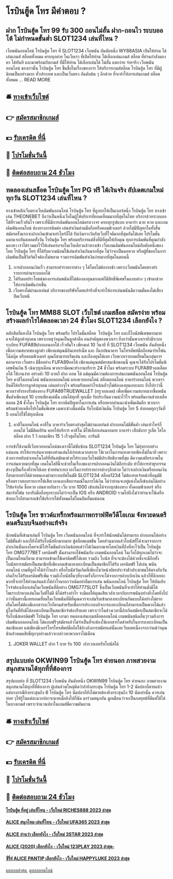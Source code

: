 # โรบินฮู้ด โทร มีคำตอบ ?
## ฝาก โรบินฮู้ด โทร 99 รับ 300 ถอนไม่อั้น ฝาก-ถอนไว ระบบออโต้ ไม่กำหนดขั้นต่ำ SLOT1234 เล่นที่ไหน ?
เว็บพนันออนไลน์ โรบินฮู้ด โทร ที่ SLOT1234 เว็บพนัน อันดับหนึ่ง WY88ASIA เปิดให้ท่าน ได้เล่นเกมส์ สล็อตทั้งหมด ครบทุกค่าย ในเว็บเรา ที่เปิดให้ท่าน ได้เลือกเล่นเกมส์ สล็อต ที่ท่านกำลังมองหา ได้ทันที และมาพร้อมกับเกมส์ ที่มีให้ท่าน ได้เลือกเล่นได้ ไม่อั้น แตกง่าย จ่ายจริง เว็บพนันออนไลน์ ของเรานั้น โรบินฮู้ด โทร ขึ้นชื่อในเรื่องของการ ให้บริการเกมส์สล็อต โรบินฮู้ด โทร ที่มีผู้นิยมเป็นอย่างมาก ทั่วประเทศ และเป็นเว็บตรง อันดับต้น ๆ อีกด้วย ที่จะทำให้การเล่นเกมส์ สล็อตทั้งหมด … READ MORE

## 🛎 [ทางเข้าเว็บไซต์](https://bit.ly/3SdLNi2)
## 👉 [สมัครสมาชิกเกมส์](https://bit.ly/3SdLNi2)
## 💵 [รับเครดิต ที่นี่](https://bit.ly/3dyRKHj)
## 👑 [โปรโมชั่นวันนี้](https://bit.ly/3dyRKHj)
## 📱 [ติดต่อสอบถาม 24 ชัวโมง](https://bit.ly/3dyRKHj)

## ทดลองเล่นสล็อต โรบินฮู้ด โทร PG ฟรี ได้เงินจริง อัปเดตเกมใหม่ทุกวัน SLOT1234 เล่นที่ไหน ?
ทางเข้าหลักเว็บตรงเว็บเดิมพันออนไลน์ โรบินฮู้ด โทร ที่ถูกยกให้เป็นเบอร์หนึ่ง โรบินฮู้ด โทร ทางเข้าเล่น THEONEBET ถือว่าเป็นหนึ่งเว็บในผู้ให้บริการที่ยอดเยี่ยมมากที่สุดในไทย บริการด้วยระบบออโต้ที่รวดเร็วทันใจ เพราะที่นี่มีการเดิมพันออนไลน์ครบวงจร ครบทุกรูปแบบ บาคาร่า มวย หวย และเกมเดิมพันออนไลน์
ช่องทางการติดต่อ
เล่นทำเงินผ่านมือถือหรือคอมพิวเตอร์ ด้วยไม่มีปัญหาใดทั้งสิ้น สมัครครั้งแรกจะฝากเงินเข้ามาเท่าไหร่ก็ได้ รับเงินรางวัลกับเว็บที่ใจดีมากที่สุดกันได้เลย โปรโมชั่น แตกแจกกันตลอดทั้งวัน โรบินฮู้ด โทร พร้อมบริการแต่สิ่งที่ดีที่สุดให้กับคุณ
ทุกการเดิมพันที่คุณกำลังมองหา เราได้รวมมาไว้ให้เล่นครบจบในเว็บเดียวแล้วทางเข้า เว็บเกมเดิมพันออนไลน์อับดับหนึ่งของไทย โรบินฮู้ด โทร ที่ได้รับความนิยมใช้เล่นทำเงินกันมากที่สุด ไม่ว่าจะเป็นคอหวย หรือผู้ที่ชอบในการเดิมพันเป็นชีวิตจิตใจต้องไม่พลาด รวมการเดิมพันทำเงินง่ายมากที่สุดในตอนนี้
1. การฝากถอนเงินเร็ว สามารถทำรายการต่าง ๆ ได้โดยไม่ต้องรอช้า เพราะเว็บพนันโดยตรงทำรายการผ่านระบบออโต้
2. ได้รับผลประโยชน์ของการเล่นพนันที่ไม่ต้องลงทุนมากแต่ก็มีสิทธิ์พิเศษในแบบต่าง ๆ เข้ามาช่วยให้การเดิมพันง่ายขึ้น
3. เว็บตรงไม่ผ่านเอเย่นต์ บริการของบริษัทโดยแท้จริงที่จะทำให้การเล่นพนันมีความมั่นคงไม่เสี่ยงปิดเว็บหนี

## โรบินฮู้ด โทร MM88 SLOT เว็บไซต์ เกมสล็อต สมัครง่าย พร้อมสร้างผลกำไรได้ตลอดเวลา 24 ชั่วโมง SLOT1234 เลือกยังไง ?
หลักสิบก็แทงได้ โรบินฮู้ด โทร พร้อมรับ โปรโมชั่นสล็อต  โรบินฮู้ด โทร และก็โบนัสพิเศษมากมาย แจกให้ลูกค้าทุกคน เพราะเหตุว่าคุณเป็นลูกค้าคือ คนสำคัญของพวกเรา ยิ่งกว่านั้นพวกเรายังมีระบบระเบียบ FUFA89ฝากถอนออโต้ เร็วทันใจ เพียงแค่ 10 วินาที ที่ SLOT1234 เว็บพนัน อันดับหนึ่ง เพื่อความสบายของลูกค้า เพียงแต่คุณมีอินเทอร์เน็ต และ ก็แอปธนาคาร ในโทรศัพท์มือถือสมาร์ทโฟน โน๊ตบุ๊ค หรือคอมพิวเตอร์ คุณก็สามารถเริ่มเล่น และก็ลงทุนได้เลย
เว็บพวกเรายอดเยี่ยมในกลุ่มการตลาดจาก เว็บตรง มีชื่ออย่าง FUFA89ออโต้ เพียงแค่คุณสมัครสมาชิกตอนนี้ คุณจะได้รับโปรโมชั่นพิเศษคืนเงิน 5 เน้นๆทุกเดือน พวกเรามีคณะทำงานบริการ 24 ชั่วโมง พร้อมระบบ FUFA89วอลเล็ตออโต้ ใช้งานง่าย อย่างต่ำ 10 บาทก็ ฝาก ถอน ได้ แม้คุณมีความต้องการเล่นเกมพนันออนไลน์ โรบินฮู้ด โทร คาสิโนออนไลน์ พนันบอลออนไลน์ แทงหวยออนไลน์ สล็อตออนไลน์ บาคาร่าออนไลน์ พวกเรายินดีให้บริการลูกค้าทุกคน เล่นอย่างจุใจ พร้อมรับผลกำไรเน้นย้ำๆไม่ต้องลงทุนเยอะแยะ
ยิ่งไปกว่านี้พวกเรายังรองรับช่องทาง FUFA89TRUEWALLET (ทรูวอลเลต) เพื่อเพิ่มความสบายมากขึ้นพนันขั้นต่ำเพียงแต่ 10 บาทเพียงแค่นั้น เล่นได้ทุกที่ ทุกเมื่อ รับประกันความน่าไว้ใจ พร้อมทีมงานช่วยเหลือตลอด 24 ชั่วโมง โรบินฮู้ด โทร หากติดปัญหาในการเล่น หรืออยากคำแนะนำเพิ่มเติมอีก พวกเราพร้อมช่วยเหลือโปรโมชั่นพิเศษ เฉพาะช่วงนี้แค่นั้น รับโบนัสเงินคืน โรบินฮู้ด โทร 5 ส่งยอดทุกๆวันที่ 5 ถอนไปใช้ได้ทุกเดือน
1. คาสิโนออนไลน์ คาสิโน บาคาร่าเว็บตรงล่าสุดไม่ผ่านเอเย่นต์ ฝากถอนไม่มีขั้นต่ำ เล่นเท่าไหร่ก็ถอนได้ ไม่มีติดเทิร์น คอยให้บริการ คาสิโน มีให้เลือกเล่นมากมาย บาคาร่า เสือมังกร รูเล็ต ไฮโล สล็อต ฝาก 1 วิ ถอนเพียง 15 วิ เร็วสุดในไทย. การันตี

การเข้าใช้งานที่เว็บหวยออนไลน์ของเรานี้ไม่ซับซ้อน SLOT1234 โรบินฮู้ด โทร ไม่ยุ่งยากอย่างแน่นอน ทำให้การเล่นหวยของท่านเล่นได้ง่ายสะดวกสบาย ใช้เวลาในการแทงหวยเพียงไม่กี่นาที เพราะด้วยการหยิบนำเทคโนโลยีที่ทันสมัยมาช่วยให้ระบบเว็บไซต์มีประสิทธิภาพที่สุด มีความเสถียรภาพในการเล่นหวยมากที่สุด เทคโนโลยีนี้จะช่วยในเรื่องของการฝากถอนเงินได้อีกระดับ ทำให้การทำธุรกรรมต่างๆเป็นเรื่องที่ง่ายไปเลย ช่วยย่นระยะเวลาในการทำรายการต่างๆอีกด้วย ไม่ว่าจะฝากเงินหรือถอนเงิน ก็สามารถทำได้ด้วยตนเองผ่านระบบอัตโนมัติ SLOT1234 สล็อต1234 ไม่ต้องรอเจ้าหน้าที่อนุมัติหรือตรวจสอบรายการให้เสียเวลาและเสียอารมณ์ในการได้เงิน ไม่ว่าท่านจะอยู่แห่งใดก็เข้าเล่นได้อย่างไร้ข้อจำกัด ซื้อหวย เล่นหวยกับเรา เว็บ บาท 1000 เข้าเล่นได้จากทุกช่องทาง ทั้งคอมพิวเตอร์ หรือสมาร์ทโฟน รองรับมือถือทุกระบบไม่ว่าจะเป็น IOS หรือ ANDROID รวมไปถึงไม่ว่าท่านจะใช้เครือข่ายอะไรก็สามารถเข้าใช้บริการได้ทั้งหมดไม่โดนปิดกั้นแน่นอน

## โรบินฮู้ด โทร ซาวด์แทร็กพร้อมภาพกราฟฟิควีดีโอเกม จังหวะดนตรีดนตรีแบบจีนอย่างแท้จริง
นักพนันที่เข้ามาเล่นที่ โรบินฮู้ด โทร เว็บพนันออนไลน์ ที่จะทำให้นักพนันได้สามารถ ฝากถอนได้อย่างไม่มีขั้นต่ำ และก็ยังได้รับโบนัสอีกมากมาย ตู้สล็อตแมชชีน โดยส่วนมากแล้วโบนัสที่ได้จะมาจากการฝากเงินนั่นเองโดยจะมีโปรโมชันฝากเงินน้อยแต่ว่าได้เงินมากมายโดยเงินที่ถึงที่กะไว้เป็น โรบินฮู้ด โทร OMG777BET เครดิตฟรี นั้นสามารถใช้พนันกับ เกมพนันออนไลน์ ในเว็บได้ทุกเกมไม่ว่าจะเป็นเกมไหนก็ตาม สามารถเข้ามาใช้เครดิตฟรีได้เลย
รวมถึง โบนัส ที่จะจะต้องได้ด้วยซึ่งจะมีอีกทั้งโบนัสการสมัครเป็นสมาชิกที่เพียงกดเข้ามาลงทะเบียนเป็นสมาชิกก็ได้รับ เครดิตฟรี ไปเล่น พนันออนไลน์ เกมที่ถูกใจได้กำไรแล้ว หรือโบนัสวันเกิดที่เพียงโชว์หน้าบัตรประจำตัวประชาชนให้ตรงกับวันเกิดก็จะได้รับเครดิตฟรีเพิ่ม รวมถึงโบนัสอื่นๆที่บางครั้งก็อาจจะได้จากการฝากเบิกเงิน แล้วก็ที่อีกเยอะมากที่จะทำให้ท่านเล่นแล้วได้กำไรมากกว่าเดิมอย่าลืมการเล่น พนันออนไลน์ โรบินฮู้ด โทร ให้บันเทิงใจจำต้องเลือกเล่นในเว็บพนันที่ดีอย่าง OMG777SLOT ซึ่งเป็นเว็บพนันที่จะทำให้ท่านมั่งมีได้ไพเราะถ้าหากเล่นในเว็บที่ไม่ดี มิได้สร้างกำไร จะมีผลให้คุณเสียเวล่ำเวลากับการพนันอย่างยิ่งโดยยิ่งไปกว่านั้นตรงนี้เลยยอดเยี่ยมในเว็บพนันที่ดีที่คุณควรจะเล่นรีบเข้ามาลงทะเบียนกันแบบได้อย่างไม่ยากเย็นโดยไม่ต้องมีเอกสารอะไรก็ตามสำหรับเพื่อการประกอบกิจการลงทะเบียนก็สามารถเป็นพวกได้แล้ว ผู้ใดกันที่ยังมิได้ลงทะเบียนเป็นสมาชิกจำต้องรีบเลย เพราะว่าในช่วงเวลานี้ถ้าเกิดสมัครเป็นสมาชิกจะได้รับโบนัสเครดิตฟรี โรบินฮู้ด โทร เอามา ทดลองเล่นเกมสล็อตออนไลน์ เกมพนันชนิดอื่นๆรวมถึงการ เดิมพันบอลออนไลน์ ได้แบบฟรีๆสมัครแล้วไม่จำเป็นที่จะต้องใช้เอกสารใดสำหรับในการลงทะเบียนเป็นสมาชิกเลย แค่เพียงมีเบอร์โทรโทรศัพท์มือถือใช้อ้างอิงการสมัครแค่นั้นเลย รีบเลยเนื่องจากว่าแม้ว่าคุณช้าแล้วหมดสิทธิ์ทุกๆอย่างแล้วจะกล่าวหาพวกเราไม่เตือน
1. JOKER WALLET ฝาก 1 บาท รับ 100  ฝากวอเลทรับโบนัสได้

## สรุปแบบย่อ OKWIN99 โรบินฮู้ด โทร ค่ายนอก ภาพสวยงาม สนุกสนานได้ทุกที่ที่ต้องการ
สรุปแบบย่อ ที่ SLOT1234 เว็บพนัน อันดับหนึ่ง OKWIN99 โรบินฮู้ด โทร ค่ายนอก ภาพสวยงาม สนุกสนานได้ทุกที่ที่ต้องการ ผู้เล่นส่วนใหญ่คิดว่าถ้ายิงกระสุน โรบินฮู้ด โทร 1-2 นัดปลาก็ตายแล้ว แต่บางกรณียิงกระสุนถึง 6 โรบินฮู้ด โทร นัดปลาก็ยังไม่ตายต้องยิงกระสุนถึง 10 นัดเท่านั้น ควรเล่นบ่อย ๆให้รู้ในแต่ละฉากปลาจะตายเมื่อยิงไปกี่นัด มาร่วมสนุกกัน ดูเหมือนว่าจะเป็นกลยุทธ์ที่ดีแต่ใช้ได้ในบางเกมส์ เพราะจำนวนปลาในเกมส์มีความผันผวน

## 🛎 [ทางเข้าเว็บไซต์](https://bit.ly/3SdLNi2)
## 👉 [สมัครสมาชิกเกมส์](https://bit.ly/3SdLNi2)
## 💵 [รับเครดิต ที่นี่](https://bit.ly/3dyRKHj)
## 👑 [โปรโมชั่นวันนี้](https://bit.ly/3dyRKHj)
## 📱 [ติดต่อสอบถาม 24 ชัวโมง](https://bit.ly/3dyRKHj)

#### [โรบินฮู้ด ที่อยู่ เล่นที่ไหน - เว็บใหม่ RICHES888 2023 ล่าสุด](https://atom.io/themes/โรบินฮู้ด%20ที่อยู่%20เล่นที่ไหน%20-%20เว็บใหม่%20riches888%202023%20ล่าสุด)
#### [ALICE สนุกไหม เล่นที่ไหน - เว็บใหม่ UFA365 2023 ล่าสุด](https://atom.io/themes/alice%20สนุกไหม%20เล่นที่ไหน%20-%20เว็บใหม่%20ufa365%202023%20ล่าสุด)
#### [ALICE อ่านว่า เลือกยังไง - เว็บใหม่ 3STAR 2023 ล่าสุด](https://atom.io/themes/alice%20อ่านว่า%20เลือกยังไง%20-%20เว็บใหม่%203star%202023%20ล่าสุด)
#### [ALICE (2020) เลือกยังไง - เว็บใหม่ 123PLAY 2023 ล่าสุด-](https://atom.io/themes/alice%20(2020)%20เลือกยังไง%20-%20เว็บใหม่%20123play%202023%20ล่าสุด-)
#### [ซีรี่ย์ ALICE PANTIP เลือกยังไง - เว็บใหม่ HAPPYLUKE 2023 ล่าสุด](https://atom.io/themes/ซีรี่ย์%20alice%20pantip%20เลือกยังไง%20-%20เว็บใหม่%20happyluke%202023%20ล่าสุด)

[ผลบอลล่าสุด](https://siamsport.tv "ผลบอลล่าสุด"), [ดูบอลออนไลน์](https://siamsport.tv/ดูบอลสด "ดูบอลออนไลน์")